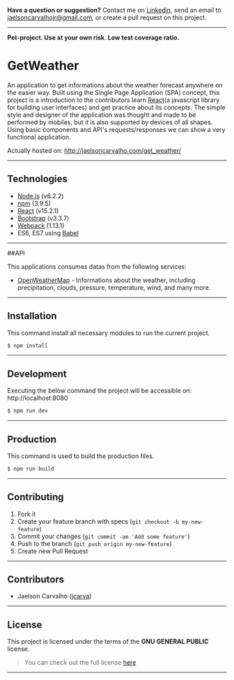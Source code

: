 **Have a question or suggestion?**
Contact me on [Linkedin](https://www.linkedin.com/in/jaelson-carvalho-4b84a3a2?trk=nav_responsive_tab_profile_pic), send an email to jaelsoncarvalhojr@gmail.com, or create a pull request on this project.

---

**Pet-project. Use at your own risk. Low test coverage ratio.**

# GetWeather

An application to get informations about the weather forecast anywhere on the easier way. Built using the Single Page Application (SPA) concept, this project is a introduction to the contributors learn [React](https://facebook.github.io/react/)(a javascript library for building user interfaces) and get practice about its concepts. The simple style and designer of the application was thought and made to be performed by mobiles, but it is also supported by devices of all shapes. Using basic components and API's requests/responses we can show a very functional application.

Actually hosted on: http://jaelsoncarvalho.com/get_weather/

---

## Technologies

* [Node.js](https://nodejs.org) (v6.2.2)
* [npm](https://www.npmjs.com) (3.9.5)
* [React](https://facebook.github.io/react) (v15.2.1)
* [Bootstrap](http://getbootstrap.com) (v3.3.7)
* [Webpack](https://webpack.github.io) (1.13.1)
* ES6, ES7 using [Babel](https://babeljs.io/)

---

##API

This applications consumes datas from the following services:

* [OpenWeatherMap](https://openweathermap.org) - Informations about the weather, including precipitation, clouds, pressure, temperature, wind, and many more.

---

## Installation

This command install all necessary modules to run the current project.

```bash
$ npm install
```
---

## Development

Executing the below command the project will be accessible on: http://localhost:8080

```bash
$ npm run dev
```
---

## Production

This command is used to build the production files.

```bash
$ npm run build
```
---

## Contributing

1. Fork it
2. Create your feature branch with specs (`git checkout -b my-new-feature`)
3. Commit your changes (`git commit -am 'Add some feature'`)
4. Push to the branch (`git push origin my-new-feature`)
5. Create new Pull Request

---

## Contributors

* Jaelson Carvalho ([jcarva](https://github.com/jcarva))

---

## License

This project is licensed under the terms of the **GNU GENERAL PUBLIC** license.
>You can check out the full license [here](https://github.com/jcarva/get_weather/blob/master/LICENSE)

---
